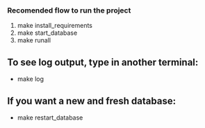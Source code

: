 ### Recomended flow to run the project

1. make install_requirements
2. make start_database
3. make runall

## To see log output, type in another terminal:

- make log

## If you want a new and fresh database:

- make restart_database